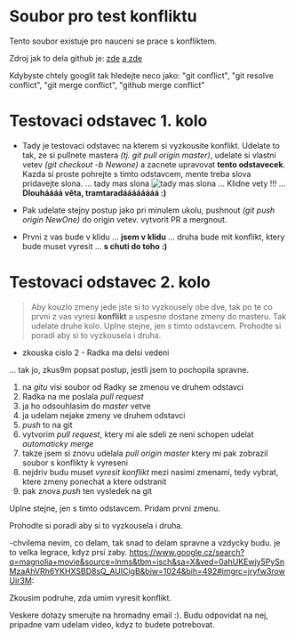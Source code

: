 ﻿# Soubor pro test konfliktu

Tento soubor existuje pro nauceni se prace s konfliktem.

Zdroj jak to dela github je:
[zde](https://help.github.com/articles/resolving-a-merge-conflict-on-github/)
[a zde](https://help.github.com/articles/resolving-a-merge-conflict-using-the-command-line/)

Kdybyste chtely googlit tak hledejte neco jako: "git conflict", "git resolve conflict",
"git merge conflict", "github merge conflict"


# Testovaci odstavec 1. kolo

* Tady je testovaci odstavec na kterem si vyzkousite konflikt.
Udelate to tak, ze si pullnete mastera _(tj. git pull origin master)_, udelate si
vlastni vetev _(git checkout -b Newone)_ a zacnete upravovat **tento odstavecek**.
Kazda si proste pohrejte s timto odstavcem, mente treba slova
pridavejte slona. ... tady mas slona ![tady mas slona](https://g.denik.cz/104/3e/thinkstockphotos-479667835_ng-detail-photo-p.jpg) ... Klidne vety !!! ... **Dlouháááá věta, tramtaradáááááááá :)**

* Pak udelate stejny postup jako pri minulem ukolu, pushnout _(git push origin NewOne)_ do
origin vetev. vytvorit PR a mergnout.

* Prvni z vas bude v klidu ... **jsem v klidu** ... druha bude mit konflikt, ktery bude muset
vyresit ... **s chuti do toho :)**


# Testovaci odstavec 2. kolo


>Aby kouzlo zmeny jede jste si to vyzkousely obe dve, tak po te co prvni z vas vyresi **konflikt**
a uspesne dostane zmeny do masteru. Tak udelate druhe kolo.
>Uplne stejne, jen s timto odstavcem.
>Prohodte si poradi aby si to vyzkousela i druha.
- zkouska cislo 2 - Radka ma delsi vedeni 

... tak jo, zkus9m popsat postup, jestli jsem to pochopila spravne.
1. na _gitu_ visi soubor od Radky se zmenou ve druhem odstavci
2. Radka na me poslala _pull request_
3. ja ho odsouhlasim do _master_ vetve
4. ja udelam nejake zmeny ve druhem odstavci
5. _push_ to na git 
6. vytvorim _pull request_, ktery mi ale sdeli ze neni schopen udelat _automaticky merge_
7. takze jsem si znovu udelala _pull origin master_ ktery mi pak zobrazil soubor s konflikty k vyreseni
8. nejdriv budu muset _vyresit konflikt_ mezi nasimi zmenami, tedy vybrat, ktere zmeny ponechat a ktere odstranit
9. pak znova _push_ ten vysledek na git



Uplne stejne, jen s timto odstavcem. Pridam prvni zmenu.

Prohodte si poradi aby si to vyzkousela i druha.

-chvilema nevim, co delam, tak snad to delam spravne a vzdycky budu. je to velka legrace, kdyz prsi zaby.
https://www.google.cz/search?q=magnolia+movie&source=lnms&tbm=isch&sa=X&ved=0ahUKEwjy5PySnMzaAhVRh6YKHXSBD8sQ_AUICigB&biw=1024&bih=492#imgrc=jryfw3rowUir3M:

Zkousim podruhe, zda umim vyresit konflikt. 


Veskere dotazy smerujte na hromadny email :). Budu odpovidat na nej,
pripadne vam udelam video, kdyz to budete potrebovat.
